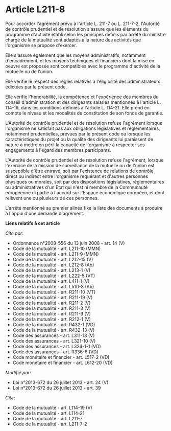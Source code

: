 # Article L211-8

Pour accorder l'agrément prévu à l'article L. 211-7 ou L. 211-7-2, l'Autorité de contrôle prudentiel et de résolution
s'assure que les éléments du programme d'activité établi selon les principes définis par arrêté du ministre chargé de la
mutualité sont adaptés à la nature des activités que l'organisme se propose d'exercer. 

Elle s'assure également que les moyens administratifs, notamment d'encadrement, et les moyens techniques et financiers dont
la mise en oeuvre est proposée sont compatibles avec le programme d'activité de la mutuelle ou de l'union. 

Elle vérifie le respect des règles relatives à l'éligibilité des administrateurs édictées par le présent code. 

Elle vérifie l'honorabilité, la compétence et l'expérience des membres du conseil d'administration et des dirigeants salariés
mentionnés à l'article L. 114-19, dans les conditions définies à l'article L. 114-21. Elle prend en compte le niveau et les
modalités de constitution de son fonds de garantie. 

L'Autorité de contrôle prudentiel et de résolution refuse l'agrément lorsque l'organisme ne satisfait pas aux obligations
législatives et réglementaires, notamment prudentielles, prévues par le présent code ou lorsque les caractéristiques du
projet ou la qualité des dirigeants lui paraissent de nature à mettre en péril la capacité de l'organisme à respecter ses
engagements à l'égard des membres participants. 

L'Autorité de contrôle prudentiel et de résolution refuse l'agrément, lorsque l'exercice de la mission de surveillance de la
mutuelle ou de l'union est susceptible d'être entravé, soit par l'existence de relations de contrôle direct ou indirect entre
l'organisme requérant et d'autres personnes physiques ou morales, soit par des dispositions législatives, réglementaires ou
administratives d'un Etat qui n'est ni membre de la Communauté européenne ni partie à l'accord sur l'Espace économique
européen, et dont relèvent une ou plusieurs de ces personnes. 

L'arrêté mentionné au premier alinéa fixe la liste des documents à produire à l'appui d'une demande d'agrément.

**Liens relatifs à cet article**

_Cité par_:

  - Ordonnance n°2008-556 du 13 juin 2008 - art. 14 (V)
  - Code de la mutualité - art. L211-10 (MMN)
  - Code de la mutualité - art. L211-9 (MMN)
  - Code de la mutualité - art. L212-15 (V)
  - Code de la mutualité - art. L212-8 (Ab)
  - Code de la mutualité - art. L213-1 (V)
  - Code de la mutualité - art. L222-5 (VT)
  - Code de la mutualité - art. L411-1 (V)
  - Code de la mutualité - art. L510-3 (Ab)
  - Code de la mutualité - art. R211-10 (VT)
  - Code de la mutualité - art. R211-19 (V)
  - Code de la mutualité - art. R211-2 (V)
  - Code de la mutualité - art. R211-3 (V)
  - Code de la mutualité - art. R211-9 (V)
  - Code de la mutualité - art. R212-1 (V)
  - Code de la mutualité - art. R432-1 (VD)
  - Code de la mutualité - art. R432-13 (V)
  - Code des assurances - art. L311-18 (V)
  - Code des assurances - art. L321-10 (V)
  - Code des assurances - art. L324-1-1 (VD)
  - Code des assurances - art. R336-6 (VD)
  - Code monétaire et financier - art. L517-2 (VD)
  - Code monétaire et financier - art. L612-20 (VD)

_Modifié par_:

  - Loi n°2013-672 du 26 juillet 2013 - art. 24 (V)
  - Loi n°2013-672 du 26 juillet 2013 - art. 39

_Cite_:

  - Code de la mutualité - art. L114-19 (V)
  - Code de la mutualité - art. L114-21
  - Code de la mutualité - art. L211-7
  - Code de la mutualité - art. L211-7-2
